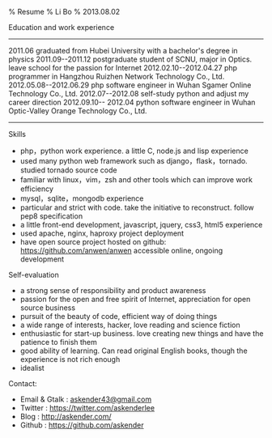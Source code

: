 % Resume
% Li Bo
% 2013.08.02


Education and work experience

---------------------- ------------------------------------------------
2011.06                graduated from Hubei University with a bachelor's degree in physics
2011.09--2011.12       postgraduate student of SCNU, major in Optics. leave school for the passion for Internet
2012.02.10--2012.04.27 php programmer in Hangzhou Ruizhen Network Technology Co., Ltd.
2012.05.08--2012.06.29 php software engineer in Wuhan Sgamer Online Technology Co., Ltd.
2012.07--2012.08       self-study python and adjust my career direction
2012.09.10-- 2012.04   python software engineer in Wuhan Optic-Valley Orange Technology Co., Ltd. 
---------------------- ------------------------------------------------

Skills

- php，python work experience. a little C, node.js and lisp experience
- used many python web framework such as django，flask，tornado. studied tornado source code
- familiar with linux，vim，zsh and other tools which can improve work efficiency
- mysql，sqlite，mongodb experience
- particular and strict with code. take the initiative to reconstruct. follow pep8 specification
- a little front-end development, javascript, jquery, css3, html5 experience
- used apache, nginx, haproxy project deployment
- have open source project hosted on github: <https://github.com/anwen/anwen> accessible online, ongoing development

Self-evaluation

- a strong sense of responsibility and product awareness
- passion for the open and free spirit of Internet, appreciation for open source business
- pursuit of the beauty of code, efficient way of doing things
- a wide range of interests, hacker, love reading and science fiction
- enthusiastic for start-up business. love creating new things and have the patience to finish them
- good ability of learning. Can read original English books, though the experience is not rich enough
- idealist

Contact:

- Email & Gtalk : askender43@gmail.com
- Twitter : <https://twitter.com/askenderlee>
- Blog : <http://askender.com/>
- Github : <https://github.com/askender>